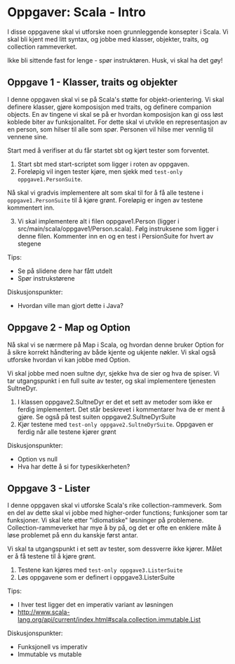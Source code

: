 Oppgaver: Scala - Intro
=====================

I disse oppgavene skal vi utforske noen grunnleggende konsepter i Scala. Vi skal bli kjent med litt syntax, og jobbe med klasser, objekter, traits, og collection rammeverket. 

Ikke bli sittende fast for lenge - spør instruktøren. Husk, vi skal ha det gøy!

Oppgave 1 - Klasser, traits og objekter
-----
I denne oppgaven skal vi se på Scala's støtte for objekt-orientering. Vi skal definere klasser, gjøre komposisjon med traits, og definere companion objects. En av tingene vi skal se på er hvordan komposisjon kan gi oss løst koblede biter av funksjonalitet. For dette skal vi utvikle en representasjon av en person, som hilser til alle som spør. Personen vil hilse mer vennlig til vennene sine.

Start med å verifiser at du får startet sbt og kjørt tester som forventet. 

1) Start sbt med start-scriptet som ligger i roten av oppgaven. 
2) Foreløpig vil ingen tester kjøre, men sjekk med `test-only oppgave1.PersonSuite`. 

Nå skal vi gradvis implementere alt som skal til for å få alle testene i `oppgave1.PersonSuite` til å kjøre grønt. Foreløpig er ingen av testene kommentert inn. 

3) Vi skal implementere alt i filen oppgave1.Person (ligger i src/main/scala/oppgave1/Person.scala). Følg instruksene som ligger i denne filen. Kommenter inn en og en test i PersionSuite for hvert av stegene

Tips:

* Se på slidene dere har fått utdelt
* Spør instrukstørene

Diskusjonspunkter:

* Hvordan ville man gjort dette i Java?

Oppgave 2 - Map og Option
-----
Nå skal vi se nærmere på Map i Scala, og hvordan denne bruker Option for å sikre korrekt håndtering av både kjente og ukjente nøkler. Vi skal også utforske hvordan vi kan jobbe med Option.

Vi skal jobbe med noen sultne dyr, sjekke hva de sier og hva de spiser. Vi tar utgangspunkt i en full suite av tester, og skal implementere tjenesten SultneDyr.

1) I klassen oppgave2.SultneDyr er det et sett av metoder som ikke er ferdig implementert. Det står beskrevet i kommentarer hva de er ment å gjøre. Se også på test suiten oppgave2.SultneDyrSuite
2) Kjør testene med `test-only oppgave2.SultneDyrSuite`. Oppgaven er ferdig når alle testene kjører grønt

Diskusjonspunkter:

* Option vs null
* Hva har dette å si for typesikkerheten?

Oppgave 3 - Lister
-----
I denne oppgaven skal vi utforske Scala's rike collection-rammeverk. Som en del av dette skal vi jobbe med higher-order functions; funksjoner som tar funksjoner. Vi skal lete etter "idiomatiske" løsninger på problemene. Collection-rammeverket har mye å by på, og det er ofte en enklere måte å løse problemet på enn du kanskje først antar.

Vi skal ta utgangspunkt i et sett av tester, som dessverre ikke kjører. Målet er å få testene til å kjøre grønt.

1) Testene kan kjøres med `test-only oppgave3.ListerSuite`
2) Løs oppgavene som er definert i oppgave3.ListerSuite

Tips:

* I hver test ligger det en imperativ variant av løsningen
* http://www.scala-lang.org/api/current/index.html#scala.collection.immutable.List

Diskusjonspunkter:

* Funksjonell vs imperativ 
* Immutable vs mutable
